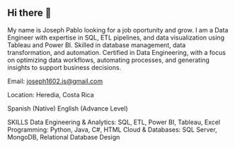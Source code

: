 ## Hi there 👋
My name is Joseph Pablo looking for a job oportunity and grow.
I am a Data Engineer with expertise in SQL, ETL pipelines, and data visualization using Tableau and Power BI.
Skilled in database management, data transformation, and automation. Certified in Data
Engineering, with a focus on optimizing data workflows, automating processes, and generating insights
to support business decisions.

Email: joseph1602.js@gmail.com 

Location: Heredia, Costa Rica

Spanish (Native)
English (Advance Level)

SKILLS
Data Engineering & Analytics: SQL, ETL,
Power BI, Tableau, Excel
Programming: Python, Java, C#, HTML
Cloud & Databases: SQL Server,
MongoDB, Relational Database Design
<!--
**JosephStarS/JosephStarS** is a ✨ _special_ ✨ repository because its `README.md` (this file) appears on your GitHub profile.

Here are some ideas to get you started:

- 🔭 I’m currently working on ...
- 🌱 I’m currently learning ...
- 👯 I’m looking to collaborate on ...
- 🤔 I’m looking for help with ...
- 💬 Ask me about ...
- 📫 How to reach me: ...
- 😄 Pronouns: ...
- ⚡ Fun fact: ...
-->

